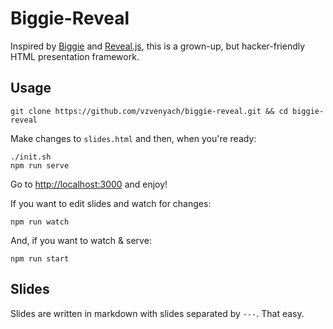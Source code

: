 # Biggie-Reveal

Inspired by [Biggie](https://github.com/tmcw/biggie) and [Reveal.js](https://github.com/hakimel/reveal.js), this is a grown-up, but hacker-friendly HTML presentation framework. 

## Usage

`git clone https://github.com/vzvenyach/biggie-reveal.git && cd biggie-reveal`

Make changes to `slides.html` and then, when you're ready:

```
./init.sh
npm run serve
```

Go to <http://localhost:3000> and enjoy!

If you want to edit slides and watch for changes:

```
npm run watch
```

And, if you want to watch & serve:

```
npm run start
```

## Slides

Slides are written in markdown with slides separated by `---`. That easy.